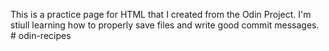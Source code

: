 This is a practice page for HTML that I created from the Odin Project. I'm stiull learning how to properly save files and write good commit messages. # odin-recipes

